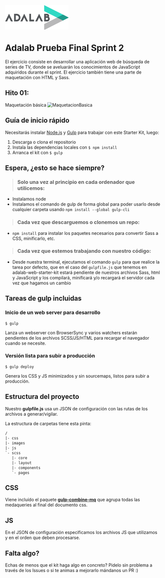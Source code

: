 ![Adalab](images/logo-adalab-80px.png)

# Adalab Prueba Final Sprint 2

El ejercicio consiste en desarrollar una aplicación web de búsqueda de series de TV, donde
se aveluarán los conocimientos de JavaScript adquiridos durante el sprint. El ejercicio también
tiene una parte de maquetación con HTML y Sass.

## Hito 01:
Maquetación básica
![MaquetacionBasica]('images/Readme_1.png')

## Guía de inicio rápido
Necesitarás instalar [Node.js](https://nodejs.org/) y [Gulp](https://gulpjs.com) para trabajar con este Starter Kit, luego:  
1. Descarga o clona el repositorio
2. Instala las dependencias locales con `$ npm install`
3. Arranca el kit con `$ gulp`

## Espera, ¿esto se hace siempre?
> ### Solo una vez al principio en cada ordenador que utilicemos:
- Instalamos node
- Instalamos el comando de gulp de forma global para poder usarlo desde cualquier carpeta usando `npm install --global gulp-cli`

> ### Cada vez que descarguemos o clonemos un repo:
- `npm install` para instalar los paquetes necesarios para convertir Sass a CSS, minificarlo, etc.

> ### Cada vez que estemos trabajando con nuestro código:
- Desde nuestra terminal, ejecutamos el comando `gulp` para que realice la tarea por defecto, que en el caso del `gulpfile.js` que tenemos en adalab-web-starter-kit estará pendiente de nuestros archivos Sass, html y JavaScript y los compilará, minificará y/o recargará el servidor cada vez que hagamos un cambio

## Tareas de gulp incluidas
### Inicio de un web server para desarrollo
```
$ gulp
```
Lanza un webserver con BrowserSync y varios watchers estarán pendientes de los archivos SCSS/JS/HTML para recargar el navegador cuando se necesite.

### Versión lista para subir a producción
```
$ gulp deploy
```
Genera los CSS y JS minimizados y sin sourcemaps, listos para subir a producción.


## Estructura del proyecto
Nuestro **gulpfile.js** usa un JSON de configuración con las rutas de los archivos a generar/vigilar.

La estructura de carpetas tiene esta pinta:
```
/
|- css
|- images
|- js
`- scss
   |- core
   |- layout
   |- components
   `- pages
```


## CSS
Viene incluído el paquete [**gulp-combine-mq**](https://www.npmjs.com/package/gulp-combine-mq) que agrupa todas las medaqueries al final del documento css.


## JS
En el JSON de configuración especificamos los archivos JS que utilizamos y en el orden que deben procesarse.

## Falta algo?
Echas de menos que el kit haga algo en concreto? Pidelo sin problema a través de los Issues o si te animas a mejorarlo mándanos un PR :)
